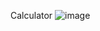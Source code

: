 Calculator
![image](https://user-images.githubusercontent.com/87300161/198368473-9a7b14bd-11fd-4eca-afef-164d3dfdc197.png)

